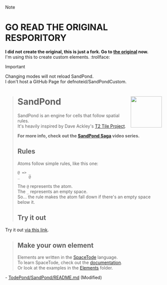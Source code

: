 > [!NOTE]
> # GO READ THE ORIGINAL RESPORITORY
> **I did not create the original, this is just a fork. Go to [the original](https://github.com/TodePond/SandPond) now.**<br>
> I'm using this to create custom elements. :trollface:

> [!IMPORTANT]
> Changing modes will not reload SandPond.<br>
> I don't host a GitHub Page for defnoteid/SandPondCustom.

><img align="right" height="100" src="http://img.todepond.com/IMG/SandPond@0.25x.png">
>
># SandPond
>SandPond is an engine for cells that follow spatial rules.<br>
>It's heavily inspired by Dave Ackley's [T2 Tile Project](https://t2tile.com/).
>
>**For more info, check out the [SandPond Saga](https://youtube.com/c/TodePond) video series.**
>
>## Rules
>Atoms follow simple rules, like this one:
>```
>@ => _
>_    @
>```
>The `@` represents the atom.<br>
>The `_` represents an empty space.<br>
>So... the rule makes the atom fall down if there's an empty space below it.<br>
>
>## Try it out
Try it out <!--at [www.sandpond.cool](http://www.sandpond.cool)-->[via this link](https://htmlpreview.github.io/?https://github.com/defnoteid/SandPondCustom/blob/main/index.html).<br>
><!--Or [download](https://github.com/l2wilson94/SandPond/archive/main.zip) it and open `index.html` in a browser.<br>-->
>
>## Make your own element
>Elements are written in the [SpaceTode](https://github.com/l2wilson94/SpaceTode) language.<br>
>To learn SpaceTode, check out the [documentation](https://l2wilson94.gitbook.io/spacetode).<br>
>Or look at the examples in the [Elements](https://github.com/l2wilson94/SandPond/tree/main/Source/Elements) folder.

\- [TodePond/SandPond/README.md](https://github.com/TodePond/SandPond/blob/main/README.md) \(Modified\)
